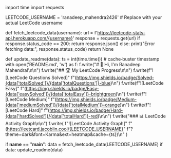 import time
import requests

LEETCODE_USERNAME = 'ranadeep_mahendra2426'  # Replace with your actual LeetCode username

def fetch_leetcode_data(username):
    url = f'https://leetcode-stats-api.herokuapp.com/{username}'
    response = requests.get(url)
    if response.status_code == 200:
        return response.json()
    else:
        print("Error fetching data:", response.status_code)
        return None

def update_readme(data):
    ts = int(time.time())  # cache‐buster timestamp
    with open('README.md', 'w') as f:
        f.write("# 👋 Hi, I'm Ranadeep Mahendra!\n\n")
        f.write("## 🏆 My LeetCode Progress\n\n")
        f.write(f"![LeetCode Questions Solved]"
                f"(https://img.shields.io/badge/Solved-{data['totalSolved']}/{data['totalQuestions']}-blue)\n")
        f.write(f"![LeetCode Easy]"
                f"(https://img.shields.io/badge/Easy-{data['easySolved']}/{data['totalEasy']}-brightgreen)\n")
        f.write(f"![LeetCode Medium]"
                f"(https://img.shields.io/badge/Medium-{data['mediumSolved']}/{data['totalMedium']}-orange)\n")
        f.write(f"![LeetCode Hard]"
                f"(https://img.shields.io/badge/Hard-{data['hardSolved']}/{data['totalHard']}-red)\n\n")
        f.write("### 📊 LeetCode Activity Graph\n\n")
        f.write(
            f"![LeetCode Activity Graph]"
            f"(https://leetcard.jacoblin.cool/{LEETCODE_USERNAME}"
            f"?theme=dark&font=Karma&ext=heatmap&cache={ts})\n"
        )

if __name__ == "__main__":
    data = fetch_leetcode_data(LEETCODE_USERNAME)
    if data:
        update_readme(data)
